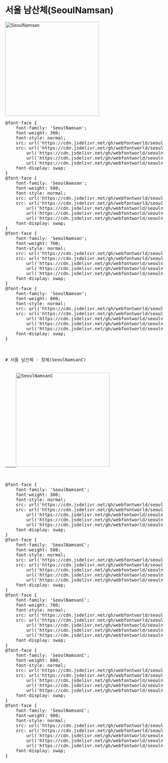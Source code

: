 # 서울 남산체(SeoulNamsan)

<a href="https://wess.tistory.com/250" target="_blank">
    <img src="https://webfontworld.github.io/seoulnamsan/SeoulNamsan.jpg" alt="SeoulNamsan" style="width:300px">
</a>

<pre>
@font-face {
    font-family: 'SeoulNamsan';
    font-weight: 300;
    font-style: normal;
    src: url('https://cdn.jsdelivr.net/gh/webfontworld/seoulnamsan/SeoulNamsanLight.eot');
    src: url('https://cdn.jsdelivr.net/gh/webfontworld/seoulnamsan/SeoulNamsanLight.eot?#iefix') format('embedded-opentype'),
        url('https://cdn.jsdelivr.net/gh/webfontworld/seoulnamsan/SeoulNamsanLight.woff2') format('woff2'),
        url('https://cdn.jsdelivr.net/gh/webfontworld/seoulnamsan/SeoulNamsanLight.woff') format('woff'),
        url('https://cdn.jsdelivr.net/gh/webfontworld/seoulnamsan/SeoulNamsanLight.ttf') format("truetype");
    font-display: swap;
}
@font-face {
    font-family: 'SeoulNamsan';
    font-weight: 500;
    font-style: normal;
    src: url('https://cdn.jsdelivr.net/gh/webfontworld/seoulnamsan/SeoulNamsanMedium.eot');
    src: url('https://cdn.jsdelivr.net/gh/webfontworld/seoulnamsan/SeoulNamsanMedium.eot?#iefix') format('embedded-opentype'),
        url('https://cdn.jsdelivr.net/gh/webfontworld/seoulnamsan/SeoulNamsanMedium.woff2') format('woff2'),
        url('https://cdn.jsdelivr.net/gh/webfontworld/seoulnamsan/SeoulNamsanMedium.woff') format('woff'),
        url('https://cdn.jsdelivr.net/gh/webfontworld/seoulnamsan/SeoulNamsanMedium.ttf') format("truetype");
    font-display: swap;
}
@font-face {
    font-family: 'SeoulNamsan';
    font-weight: 700;
    font-style: normal;
    src: url('https://cdn.jsdelivr.net/gh/webfontworld/seoulnamsan/SeoulNamsanBold.eot');
    src: url('https://cdn.jsdelivr.net/gh/webfontworld/seoulnamsan/SeoulNamsanBold.eot?#iefix') format('embedded-opentype'),
        url('https://cdn.jsdelivr.net/gh/webfontworld/seoulnamsan/SeoulNamsanBold.woff2') format('woff2'),
        url('https://cdn.jsdelivr.net/gh/webfontworld/seoulnamsan/SeoulNamsanBold.woff') format('woff'),
        url('https://cdn.jsdelivr.net/gh/webfontworld/seoulnamsan/SeoulNamsanBold.ttf') format("truetype");
    font-display: swap;
}
@font-face {
    font-family: 'SeoulNamsan';
    font-weight: 800;
    font-style: normal;
    src: url('https://cdn.jsdelivr.net/gh/webfontworld/seoulnamsan/SeoulNamsanExtraBold.eot');
    src: url('https://cdn.jsdelivr.net/gh/webfontworld/seoulnamsan/SeoulNamsanExtraBold.eot?#iefix') format('embedded-opentype'),
        url('https://cdn.jsdelivr.net/gh/webfontworld/seoulnamsan/SeoulNamsanExtraBold.woff2') format('woff2'),
        url('https://cdn.jsdelivr.net/gh/webfontworld/seoulnamsan/SeoulNamsanExtraBold.woff') format('woff'),
        url('https://cdn.jsdelivr.net/gh/webfontworld/seoulnamsan/SeoulNamsanExtraBold.ttf') format("truetype");
    font-display: swap;
}



# 서울 남산체 - 장체(SeoulNamsanC)

<a href="https://wess.tistory.com/250" target="_blank">
    <img src="https://webfontworld.github.io/seoulnamsan/SeoulNamsanC.jpg" alt="SeoulNamsanC" style="width:300px">
</a>

<pre>
@font-face {
    font-family: 'SeoulNamsanC';
    font-weight: 300;
    font-style: normal;
    src: url('https://cdn.jsdelivr.net/gh/webfontworld/seoulnamsan/SeoulNamsanCLight.eot');
    src: url('https://cdn.jsdelivr.net/gh/webfontworld/seoulnamsan/SeoulNamsanCLight.eot?#iefix') format('embedded-opentype'),
        url('https://cdn.jsdelivr.net/gh/webfontworld/seoulnamsan/SeoulNamsanCLight.woff2') format('woff2'),
        url('https://cdn.jsdelivr.net/gh/webfontworld/seoulnamsan/SeoulNamsanCLight.woff') format('woff'),
        url('https://cdn.jsdelivr.net/gh/webfontworld/seoulnamsan/SeoulNamsanCLight.ttf') format("truetype");
    font-display: swap;
}
@font-face {
    font-family: 'SeoulNamsanC';
    font-weight: 500;
    font-style: normal;
    src: url('https://cdn.jsdelivr.net/gh/webfontworld/seoulnamsan/SeoulNamsanCMedium.eot');
    src: url('https://cdn.jsdelivr.net/gh/webfontworld/seoulnamsan/SeoulNamsanCMedium.eot?#iefix') format('embedded-opentype'),
        url('https://cdn.jsdelivr.net/gh/webfontworld/seoulnamsan/SeoulNamsanCMedium.woff2') format('woff2'),
        url('https://cdn.jsdelivr.net/gh/webfontworld/seoulnamsan/SeoulNamsanCMedium.woff') format('woff'),
        url('https://cdn.jsdelivr.net/gh/webfontworld/seoulnamsan/SeoulNamsanCMedium.ttf') format("truetype");
    font-display: swap;
}
@font-face {
    font-family: 'SeoulNamsanC';
    font-weight: 700;
    font-style: normal;
    src: url('https://cdn.jsdelivr.net/gh/webfontworld/seoulnamsan/SeoulNamsanCBold.eot');
    src: url('https://cdn.jsdelivr.net/gh/webfontworld/seoulnamsan/SeoulNamsanCBold.eot?#iefix') format('embedded-opentype'),
        url('https://cdn.jsdelivr.net/gh/webfontworld/seoulnamsan/SeoulNamsanCBold.woff2') format('woff2'),
        url('https://cdn.jsdelivr.net/gh/webfontworld/seoulnamsan/SeoulNamsanCBold.woff') format('woff'),
        url('https://cdn.jsdelivr.net/gh/webfontworld/seoulnamsan/SeoulNamsanCBold.ttf') format("truetype");
    font-display: swap;
}
@font-face {
    font-family: 'SeoulNamsanC';
    font-weight: 800;
    font-style: normal;
    src: url('https://cdn.jsdelivr.net/gh/webfontworld/seoulnamsan/SeoulNamsanCExtraBold.eot');
    src: url('https://cdn.jsdelivr.net/gh/webfontworld/seoulnamsan/SeoulNamsanCExtraBold.eot?#iefix') format('embedded-opentype'),
        url('https://cdn.jsdelivr.net/gh/webfontworld/seoulnamsan/SeoulNamsanCExtraBold.woff2') format('woff2'),
        url('https://cdn.jsdelivr.net/gh/webfontworld/seoulnamsan/SeoulNamsanCExtraBold.woff') format('woff'),
        url('https://cdn.jsdelivr.net/gh/webfontworld/seoulnamsan/SeoulNamsanCExtraBold.ttf') format("truetype");
    font-display: swap;
}
@font-face {
    font-family: 'SeoulNamsanC';
    font-weight: 900;
    font-style: normal;
    src: url('https://cdn.jsdelivr.net/gh/webfontworld/seoulnamsan/SeoulNamsanCBlack.eot');
    src: url('https://cdn.jsdelivr.net/gh/webfontworld/seoulnamsan/SeoulNamsanCBlack.eot?#iefix') format('embedded-opentype'),
        url('https://cdn.jsdelivr.net/gh/webfontworld/seoulnamsan/SeoulNamsanCBlack.woff2') format('woff2'),
        url('https://cdn.jsdelivr.net/gh/webfontworld/seoulnamsan/SeoulNamsanCBlack.woff') format('woff'),
        url('https://cdn.jsdelivr.net/gh/webfontworld/seoulnamsan/SeoulNamsanCBlack.ttf') format("truetype");
    font-display: swap;
}

